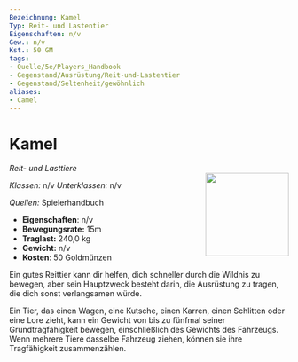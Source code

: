 ```yaml
---
Bezeichnung: Kamel
Typ: Reit- und Lastentier
Eigenschaften: n/v
Gew.: n/v
Kst.: 50 GM
tags:
- Quelle/5e/Players_Handbook
- Gegenstand/Ausrüstung/Reit-und-Lastentier
- Gegenstand/Seltenheit/gewöhnlich
aliases:
- Camel
---
```

# Kamel
*Reit- und Lasttiere*  
<img src="Symbolik/Gegenstände.webp" align="right" width="150">

_Klassen:_ n/v 
_Unterklassen:_  n/v

_Quellen:_ Spielerhandbuch

- **Eigenschaften**: n/v
- **Bewegungsrate:** 15m
- **Traglast:** 240,0 kg
- **Gewicht:** n/v
- **Kosten**: 50 Goldmünzen

Ein gutes Reittier kann dir helfen, dich schneller durch die Wildnis zu bewegen, aber sein Hauptzweck besteht darin, die Ausrüstung zu tragen, die dich sonst verlangsamen würde.

Ein Tier, das einen Wagen, eine Kutsche, einen Karren, einen Schlitten oder eine Lore zieht, kann ein Gewicht von bis zu fünfmal seiner Grundtragfähigkeit bewegen, einschließlich des Gewichts des Fahrzeugs. Wenn mehrere Tiere dasselbe Fahrzeug ziehen, können sie ihre Tragfähigkeit zusammenzählen.